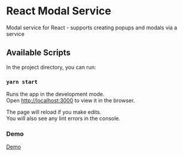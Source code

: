 # React Modal Service
Modal service for React - supports creating popups and modals via a service

## Available Scripts

In the project directory, you can run:

### `yarn start`

Runs the app in the development mode.<br />
Open [http://localhost:3000](http://localhost:3000) to view it in the browser.

The page will reload if you make edits.<br />
You will also see any lint errors in the console.

### Demo
[Demo](https://stackblitz.com/github/mdshohelrana/react-modal-service)